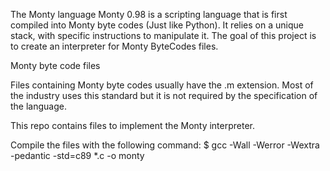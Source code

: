 The Monty language
Monty 0.98 is a scripting language that is first compiled into Monty byte codes (Just like Python). It relies on a unique stack, with specific instructions to manipulate it. The goal of this project is to create an interpreter for Monty ByteCodes files.

Monty byte code files

Files containing Monty byte codes usually have the .m extension. Most of the industry uses this standard but it is not required by the specification of the language.

This repo contains files to implement the Monty interpreter.

Compile the files with the following command:
$ gcc -Wall -Werror -Wextra -pedantic -std=c89 *.c -o monty
